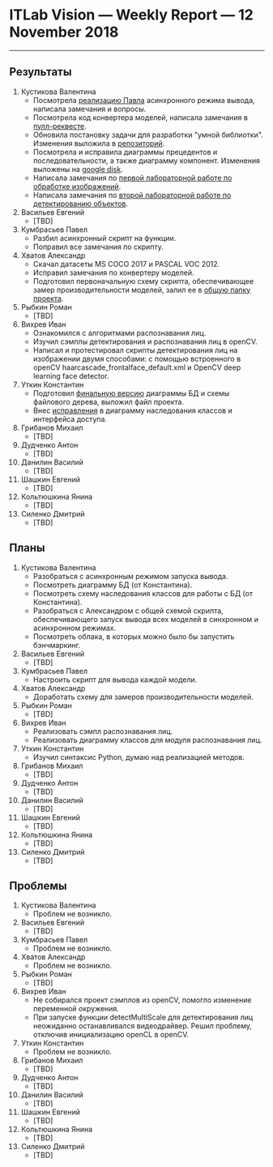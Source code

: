 ﻿# ITLab Vision — Weekly Report — 12 November 2018

----------------

## Результаты

  1. Кустикова Валентина
     - Посмотрела [реализацию Павла][inference-engine-async]
       асинхронного режима вывода, написала замечания и вопросы.
	 - Посмотрела код конвертера моделей, написала замечания
	   в [пулл-реквесте][converter].
	 - Обновила постановку задачи для разработки "умной библиотки".
       Изменения выложила в [репозиторий][openvino-smart-library-repo].
	 - Посмотрела и исправила диаграммы прецедентов и последовательности,
       а также диаграмму компонент. Изменения выложены на 
       [google disk][diagrams].
	 - Написала замечания по [первой лабораторной работе по обработке
       изображений][python-lab-imgproc].
	 - Написала замечания по [второй лабораторной работе по
       детектированию объектов][python-lab-detection].
  1. Васильев Евгений
     - [TBD]
  1. Кумбрасьев Павел
     - Разбил асинхронный скрипт на функции.
     - Поправил все замечания по скрипту.
  1. Хватов Александр
     - Скачал датасеты MS COCO 2017 и PASCAL VOC 2012.
     - Исправил замечания по конвертеру моделей.
     - Подготовил первоначальную схему скрипта, обеспечивающее замер производительности моделей, залил ее в [общую папку проекта][dl-benchmark-gdrive].
  1. Рыбкин Роман
     - [TBD]
  1. Вихрев Иван
     - Ознакомился с алгоритмами распознавания лиц.
     - Изучил сэмплы детектирования и распознавания лиц в openCV.
     - Написал и протестировал скрипты детектирования лиц на изображении двумя способами:
       с помощью встроенного в openCV  haarcascade_frontalface_default.xml и OpenCV deep learning face detector.
  1. Уткин Константин
     - Подготовил [финальную версию][openvino-gdrive] диаграммы БД и схемы файлового дерева, выложил файл проекта.
     - Внес [исправления][openvino-gdrive] в диаграмму наследования классов и интерфейса доступа.
  1. Грибанов Михаил
     - [TBD]
  1. Дудченко Антон
     - [TBD]
  1. Данилин Василий
     - [TBD]
  1. Шашкин Евгений
     - [TBD]
  1. Кольтюшкина Янина
     - [TBD]
  1. Силенко Дмитрий
     - [TBD]

## Планы

  1. Кустикова Валентина
     - Разобраться с асинхронным режимом запуска вывода.
	 - Посмотреть диаграмму БД (от Константина).
	 - Посмотреть схему наследования классов для работы с БД
	   (от Константина).
	 - Разобраться с Александром с общей схемой скрипта,
	   обеспечивающего запуск вывода всех моделей в синхронном
	   и асинхронном режимах.
	 - Посмотреть облака, в которых можно было бы запустить
	   бэнчмаркинг.
  1. Васильев Евгений
     - [TBD]
  1. Кумбрасьев Павел
     - Настроить скрипт для вывода каждой модели.
  1. Хватов Александр
     - Доработать схему для замеров производительности моделей.
  1. Рыбкин Роман
     - [TBD]
  1. Вихрев Иван
     - Реализовать сэмпл распознавания лиц.
     - Реализовать диаграмму классов для модуля распознавания лиц.
  1. Уткин Константин
     - Изучил синтаксис Python, думаю над реализацией методов.
  1. Грибанов Михаил
     - [TBD]
  1. Дудченко Антон
     - [TBD]
  1. Данилин Василий
     - [TBD]
  1. Шашкин Евгений
     - [TBD]
  1. Кольтюшкина Янина
     - [TBD]
  1. Силенко Дмитрий
     - [TBD]
     

## Проблемы

  1. Кустикова Валентина
     - Проблем не возникло.
  1. Васильев Евгений
     - [TBD]
  1. Кумбрасьев Павел
     - Проблем не возникло.
  1. Хватов Александр
     - Проблем не возникло.
  1. Рыбкин Роман
     - [TBD]
  1. Вихрев Иван
     - Не собирался проект сэмплов из openCV, помогло изменение переменной окружения.
     - При запуске функции detectMultiScale для детектирования лиц неожиданно останавливался 
       видеодрайвер. Решил проблему, отключив инициализацию openCL в openCV.
  1. Уткин Константин
     - Проблем не возникло.
  1. Грибанов Михаил
     - [TBD]
  1. Дудченко Антон
     - [TBD]
  1. Данилин Василий
     - [TBD]
  1. Шашкин Евгений
     - [TBD]
  1. Кольтюшкина Янина
     - [TBD]
  1. Силенко Дмитрий
     - [TBD]


<!-- LINKS -->
[inference-engine-async]: https://github.com/itlab-vision/openvino-dl-benchmark/pull/3
[converter]: https://github.com/itlab-vision/openvino-dl-benchmark/pull/2
[openvino-smart-library-repo]: https://github.com/itlab-vision/openvino-smart-library
[diagrams]: https://drive.google.com/open?id=16XpSIUIOAAHyVgUwpj58Sp4UBJlI2B-r
[python-lab-imgproc]: https://github.com/IsinZ/OpenCV_lab1/pull/1
[python-lab-detection]: https://github.com/IsinZ/OpenCV_Lab2/pull/1
[openvino-gdrive]: https://drive.google.com/drive/folders/1TYyvUiU_d-_BnM_mYm5p-2dNk-co4UCw
[dl-benchmark-gdrive]: https://drive.google.com/drive/folders/164HF0kXxgN9BZ_sXqgMNlg2Y8pCk39TL
